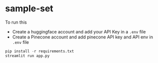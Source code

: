 # sample-set

To run this

- Create a huggingface account and add your API Key in a `.env` file
- Create a Pinecone account and add pinecone API key and API env in `.env` file

```python
pip install -r requirements.txt
streamlit run app.py
```
